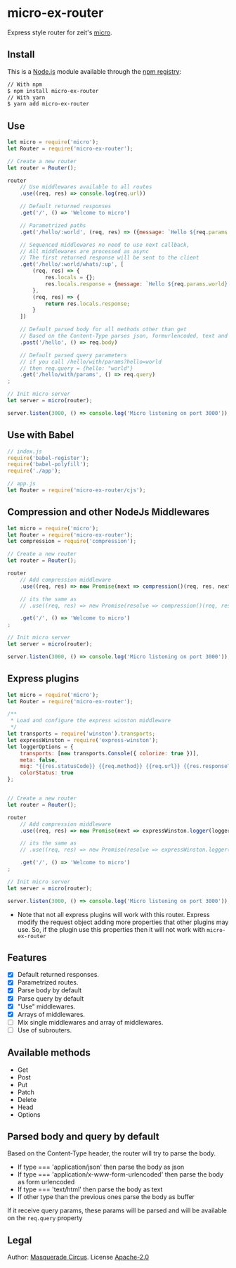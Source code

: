 # micro-ex-router

Express style router for zeit's [micro](https://github.com/zeit/micro).

## Install

This is a [Node.js](https://nodejs.org/en/) module available through the [npm registry](https://www.npmjs.com/):

```bash
// With npm
$ npm install micro-ex-router
// With yarn
$ yarn add micro-ex-router
```

## Use

```javascript
let micro = require('micro');
let Router = require('micro-ex-router');

// Create a new router
let router = Router();

router
    // Use middlewares available to all routes
    .use((req, res) => console.log(req.url))

    // Default returned responses
    .get('/', () => 'Welcome to micro')

    // Parametrized paths
    .get('/hello/:world', (req, res) => ({message: `Hello ${req.params.world}`}))

    // Sequenced middlewares no need to use next callback,
    // All middlewares are processed as async
    // The first returned response will be sent to the client
    .get('/hello/:world/whats/:up', [
        (req, res) => {
            res.locals = {};
            res.locals.response = {message: `Hello ${req.params.world} whats ${req.params.up}`};
        },
        (req, res) => {
            return res.locals.response;
        }
    ])

    // Default parsed body for all methods other than get
    // Based on the Content-Type parses json, formurlencoded, text and and buffer
    .post('/hello', () => req.body)

    // Default parsed query parameters
    // if you call /hello/with/params?hello=world
    // then req.query = {hello: "world"}
    .get('/hello/with/params', () => req.query)
;

// Init micro server
let server = micro(router);

server.listen(3000, () => console.log('Micro listening on port 3000'));
```

## Use with Babel
```javascript
// index.js
require('babel-register');
require('babel-polyfill');
require('./app');

// app.js
let Router = require('micro-ex-router/cjs');
```

## Compression and other NodeJs Middlewares
```javascript
let micro = require('micro');
let Router = require('micro-ex-router');
let compression = require('compression');

// Create a new router
let router = Router();

router
    // Add compression middleware
    .use((req, res) => new Promise(next => compression()(req, res, next)))

    // its the same as
    // .use((req, res) => new Promise(resolve => compression()(req, res, resolve)))

    .get('/', () => 'Welcome to micro')
;

// Init micro server
let server = micro(router);

server.listen(3000, () => console.log('Micro listening on port 3000'));
```

## Express plugins
```javascript
let micro = require('micro');
let Router = require('micro-ex-router');

/**
 * Load and configure the express winston middleware
 */
let transports = require('winston').transports;
let expressWinston = require('express-winston');
let loggerOptions = {
    transports: [new transports.Console({ colorize: true })],
    meta: false,
    msg: "{{res.statusCode}} {{req.method}} {{req.url}} {{res.responseTime}}ms",
    colorStatus: true
};


// Create a new router
let router = Router();

router
    // Add compression middleware
    .use((req, res) => new Promise(next => expressWinston.logger(loggerOptions)(req, res, next)))

    // its the same as
    // .use((req, res) => new Promise(resolve => expressWinston.logger(loggerOptions)(req, res, resolve)))

    .get('/', () => 'Welcome to micro')
;

// Init micro server
let server = micro(router);

server.listen(3000, () => console.log('Micro listening on port 3000'));
```
* Note that not all express plugins will work with this router. Express modify the request object adding more properties that other plugins may use. So, if the plugin use this properties then it will not work with `micro-ex-router`

## Features

- [X] Default returned responses.
- [X] Parametrized routes.
- [X] Parse body by default
- [X] Parse query by default
- [X] "Use" middlewares.
- [X] Arrays of middlewares.
- [ ] Mix single middlewares and array of middlewares.
- [ ] Use of subrouters.

## Available methods

- Get
- Post
- Put
- Patch
- Delete
- Head
- Options

## Parsed body and query by default

Based on the Content-Type header, the router will try to parse the body.
- If type === 'application/json' then parse the body as json
- If type === 'application/x-www-form-urlencoded' then parse the body as form urlencoded
- If type === 'text/html' then parse the body as text
- If other type than the previous ones parse the body as buffer

If it receive query params, these params will be parsed and will be available on the `req.query` property

## Legal

Author: [Masquerade Circus](http://masquerade-circus.net). License [Apache-2.0](https://opensource.org/licenses/Apache-2.0)
